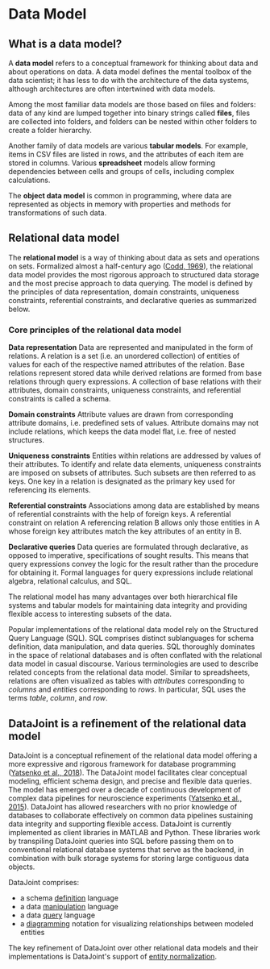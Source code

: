 # Data Model

## What is a data model?

A **data model** refers to a conceptual framework for thinking about data and about 
operations on data.
A data model defines the mental toolbox of the data scientist; it has less to do with 
the architecture of the data systems, although architectures are often intertwined with 
data models.

Among the most familiar data models are those based on files and folders: data of any 
kind are lumped together into binary strings called **files**, files are collected into 
folders, and folders can be nested within other folders to create a folder hierarchy.

Another family of data models are various **tabular models**.
For example, items in CSV files are listed in rows, and the attributes of each item are 
stored in columns.
Various **spreadsheet** models allow forming dependencies between cells and groups of 
cells, including complex calculations.

The **object data model** is common in programming, where data are represented as 
objects in memory with properties and methods for transformations of such data.

## Relational data model

The **relational model** is a way of thinking about data as sets and operations on sets.
Formalized almost a half-century ago 
([Codd, 1969](https://dl.acm.org/citation.cfm?doid=362384.362685)), the relational data 
model provides the most rigorous approach to structured data storage and the most 
precise approach to data querying.
The model is defined by the principles of data representation, domain constraints, 
uniqueness constraints, referential constraints, and declarative queries as summarized 
below.

### Core principles of the relational data model

**Data representation**
  Data are represented and manipulated in the form of relations.
  A relation is a set (i.e. an unordered collection) of entities of values for each of 
  the respective named attributes of the relation.
  Base relations represent stored data while derived relations are formed from base 
  relations through query expressions.
  A collection of base relations with their attributes, domain constraints, uniqueness 
  constraints, and referential constraints is called a schema.

**Domain constraints**
  Attribute values are drawn from corresponding attribute domains, i.e. predefined sets 
  of values.
  Attribute domains may not include relations, which keeps the data model flat, i.e. 
  free of nested structures.

**Uniqueness constraints**
  Entities within relations are addressed by values of their attributes.
  To identify and relate data elements, uniqueness constraints are imposed on subsets 
  of attributes.
  Such subsets are then referred to as keys.
  One key in a relation is designated as the primary key used for referencing its elements.

**Referential constraints**
  Associations among data are established by means of referential constraints with the 
  help of foreign keys.
  A referential constraint on relation A referencing relation B allows only those 
  entities in A whose foreign key attributes match the key attributes of an entity in B.

**Declarative queries**
  Data queries are formulated through declarative, as opposed to imperative, 
  specifications of sought results.
  This means that query expressions convey the logic for the result rather than the 
  procedure for obtaining it.
  Formal languages for query expressions include relational algebra, relational 
  calculus, and SQL.

The relational model has many advantages over both hierarchical file systems and 
tabular models for maintaining data integrity and providing flexible access to 
interesting subsets of the data.

Popular implementations of the relational data model rely on the Structured Query 
Language (SQL).
SQL comprises distinct sublanguages for schema definition, data manipulation, and data 
queries.
SQL thoroughly dominates in the space of relational databases and is often conflated 
with the relational data model in casual discourse.
Various terminologies are used to describe related concepts from the relational data 
model.
Similar to spreadsheets, relations are often visualized as tables with *attributes* 
corresponding to *columns* and *entities* corresponding to *rows*.
In particular, SQL uses the terms *table*, *column*, and *row*.

## DataJoint is a refinement of the relational data model

DataJoint is a conceptual refinement of the relational data model offering a more 
expressive and rigorous framework for database programming 
([Yatsenko et al., 2018](https://arxiv.org/abs/1807.11104)).
The DataJoint model facilitates clear conceptual modeling, efficient schema design, and 
precise and flexible data queries.
The model has emerged over a decade of continuous development of complex data pipelines 
for neuroscience experiments 
([Yatsenko et al., 2015](https://www.biorxiv.org/content/early/2015/11/14/031658)).
DataJoint has allowed researchers with no prior knowledge of databases to collaborate 
effectively on common data pipelines sustaining data integrity and supporting flexible 
access.
DataJoint is currently implemented as client libraries in MATLAB and Python.
These libraries work by transpiling DataJoint queries into SQL before passing them on 
to conventional relational database systems that serve as the backend, in combination 
with bulk storage systems for storing large contiguous data objects.

DataJoint comprises:

- a schema [definition](../design/tables/declare.md) language
- a data [manipulation](../manipulation/index.md) language
- a data [query](../query/principles.md) language
- a [diagramming](../design/diagrams.md) notation for visualizing relationships between 
modeled entities

The key refinement of DataJoint over other relational data models and their 
implementations is DataJoint's support of 
[entity normalization](../design/normalization.md).

